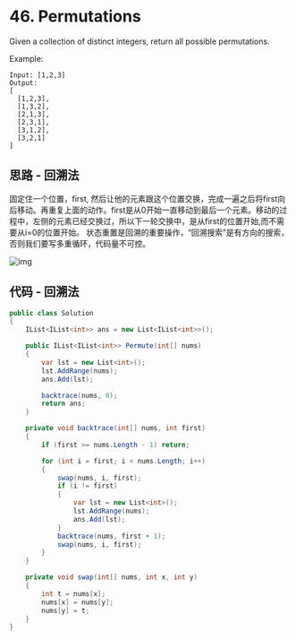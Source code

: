 # 46. Permutations

Given a collection of distinct integers, return all possible permutations.

Example:

```text
Input: [1,2,3]
Output:
[
  [1,2,3],
  [1,3,2],
  [2,1,3],
  [2,3,1],
  [3,1,2],
  [3,2,1]
]
```

## 思路 - 回溯法

固定住一个位置，first, 然后让他的元素跟这个位置交换，完成一遍之后将first向后移动。再重复上面的动作。first是从0开始一直移动到最后一个元素。移动的过程中，左侧的元素已经交换过，所以下一轮交换中，是从first的位置开始,而不需要从i=0的位置开始。
状态重置是回溯的重要操作，“回溯搜索”是有方向的搜索，否则我们要写多重循环，代码量不可控。

![img](backtrace.jpg)

## 代码 - 回溯法

```csharp
public class Solution
{
    IList<IList<int>> ans = new List<IList<int>>();

    public IList<IList<int>> Permute(int[] nums)
    {
        var lst = new List<int>();
        lst.AddRange(nums);
        ans.Add(lst);

        backtrace(nums, 0);
        return ans;
    }

    private void backtrace(int[] nums, int first)
    {
        if (first >= nums.Length - 1) return;

        for (int i = first; i < nums.Length; i++)
        {
            swap(nums, i, first);
            if (i != first)
            {
                var lst = new List<int>();
                lst.AddRange(nums);
                ans.Add(lst);
            }
            backtrace(nums, first + 1);
            swap(nums, i, first);
        }
    }

    private void swap(int[] nums, int x, int y)
    {
        int t = nums[x];
        nums[x] = nums[y];
        nums[y] = t;
    }
}
```
